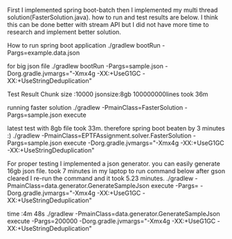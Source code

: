 First I implemented spring boot-batch then I implemented my multi thread solution(FasterSolution.java). how to run and test results are below. I think this can be done better with stream API but I did not have more time to research and implement better solution.

How to run spring boot application
./gradlew bootRun -Pargs=example.data.json

for big json file
./gradlew bootRun -Pargs=sample.json -Dorg.gradle.jvmargs="-Xmx4g -XX:+UseG1GC -XX:+UseStringDeduplication"

Test Result
Chunk size :10000 jsonsize:8gb 100000000lines took 36m

running faster solution
./gradlew -PmainClass=FasterSolution -Pargs=sample.json execute 

latest test with 8gb file took 33m. therefore spring boot beaten by 3 minutes :)
./gradlew -PmainClass=EPTFAssignment.solver.FasterSolution -Pargs=sample.json execute -Dorg.gradle.jvmargs="-Xmx4g -XX:+UseG1GC -XX:+UseStringDeduplication"


For proper testing I implemented a json generator. you can easily generate 16gb json file. took 7 minutes in my laptop to run command below
after gson cleared I re-run the command and it took 5.23 minutes.
./gradlew -PmainClass=data.generator.GenerateSampleJson execute -Pargs= -Dorg.gradle.jvmargs="-Xmx4g -XX:+UseG1GC -XX:+UseStringDeduplication"

time :4m 48s
./gradlew -PmainClass=data.generator.GenerateSampleJson execute -Pargs=200000 -Dorg.gradle.jvmargs="-Xmx4g -XX:+UseG1GC -XX:+UseStringDeduplication"
